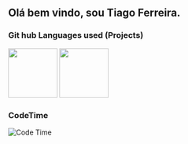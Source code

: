 <h2> Olá bem vindo, sou Tiago Ferreira. </h2>
<div>
  <h3>Git hub Languages used (Projects)</h3>
  <img height="100em" src="https://github-readme-stats.vercel.app/api?username=Dolf547&show_icons=true&theme=blueberry"/>
  <img height="100em" src = "https://github-readme-stats.vercel.app/api/top-langs/?username=Dolf547&layout=compact&theme=blueberr"/>
 </div>
 
 <div>
  <h3>CodeTime</h3>
 <img alt="Code Time" src="https://img.shields.io/endpoint?style=flat-square&url=https://codetime-api.datreks.com/badge/3747?logoColor=white%26project=%26recentMS=0%26showProject=true" />
 
  </div>

